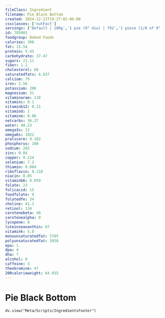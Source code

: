```yaml
---
fileClass: Ingredient
filename: Pie Black Bottom
created: 2024-12-21T19:27:02-06:00
cssclasses: ['nutFact']
servings: ['Default | 100g','1 pie (9" dia) | 792','1 piece (1/8 of 9" dia) | 99','1 surface inch | 12']
id: 785001
foodgroup: Baked Foods
calories: 308
fat: 15.54
protein: 5.45
carbohydrate: 37.47
sugars: 21.11
fiber: 1.2
cholesterol: 68
saturatedfats: 6.837
calcium: 79
iron: 2.56
potassium: 206
magnesium: 31
vitaminarae: 138
vitaminc: 0.1
vitaminb12: 0.21
vitamind: 1
vitamine: 0.96
netcarbs: 36.27
water: 40.23
omega3s: 12
omega6s: 1822
pralscore: 0.182
phosphorus: 100
sodium: 202
zinc: 0.84
copper: 0.224
selenium: 7.3
thiamin: 0.064
riboflavin: 0.218
niacin: 0.85
vitaminb6: 0.059
folate: 23
folicacid: 15
foodfolate: 9
folatedfe: 34
choline: 41.2
retinol: 134
carotenebeta: 40
carotenealpha: 0
lycopene: 0
luteinzeaxanthin: 67
vitamink: 5.8
monounsaturatedfat: 5785
polyunsaturatedfat: 2038
epa: 1
dpa: 4
dha: 7
alcohol: 0
caffeine: 3
theobromine: 47
200calorieweight: 64.935
---
```


# Pie Black Bottom

```dataviewjs
dv.view("Meta/Scripts/IngredientsFooter")
```